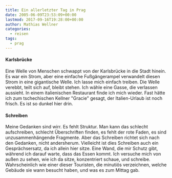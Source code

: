 ```yaml
---
title: Ein allerletzter Tag in Prag
date: 2005-06-09T23:53:09+00:00
lastmod: 2017-09-16T19:28:00+00:00
author: Mathias Wellner
categories:
  - reisen
tags:
  - prag
---
```

#### Karlsbrücke

Eine Welle von Menschen schwappt von der Karlsbrücke in die Stadt hinein. Es war ein Strom, aber eine einfache Fußgängerampel verwandelt diesen Strom in eine gigantische Welle. Ich lasse mich einfach treiben. Die Welle verebbt, teilt sich auf, bleibt stehen. Ich wähle eine Gasse, die verlassen aussieht. In einem italienischen Restaurant finde ich mich wieder. Fast hätte ich zum tschechischen Kellner "Gracie" gesagt, der Italien-Urlaub ist noch frisch. Es ist so dunkel hier drin.
  
#### Schreiben

Meine Gedanken sind wirr. Es fehlt Struktur. Man kann das schlecht aufschreiben, schlecht Überschriften finden, es fehlt der rote Faden, es sind unzusammenhängende Fragmente. Aber das Schreiben richtet sich nach den Gedanken, nicht andersherum. Vielleicht ist dies Schreiben auch ein Gesprächsersatz, da ich allein hier sitze. Eine Wand, die mir Schutz gibt, während ich darauf warte, dass das Essen kommt. Ich versuche mich von außen zu sehen, wie ich da sitze, konzentriert schaue, und schreibe. Wahrscheinlich wie einer dieser Touristen, die minutiös verzeichnen, welche Gebäude sie wann besucht haben, und was es zum Mittag gab.
